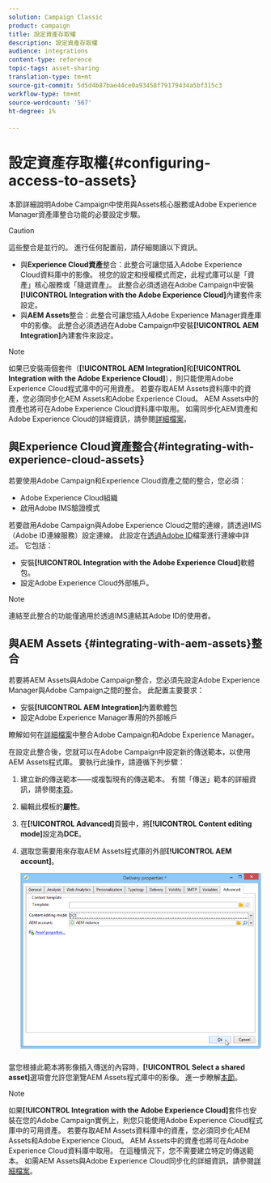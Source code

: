 ```yaml
---
solution: Campaign Classic
product: campaign
title: 設定資產存取權
description: 設定資產存取權
audience: integrations
content-type: reference
topic-tags: asset-sharing
translation-type: tm+mt
source-git-commit: 5d5d4b87bae44ce0a93458f79179434a5bf315c3
workflow-type: tm+mt
source-wordcount: '567'
ht-degree: 1%

---
```



# 設定資產存取權{#configuring-access-to-assets}

本節詳細說明Adobe Campaign中使用與Assets核心服務或Adobe Experience Manager資產庫整合功能的必要設定步驟。

>[!CAUTION]
>
>這些整合是並行的。 進行任何配置前，請仔細閱讀以下資訊。

* 與&#x200B;**Experience Cloud資產**&#x200B;整合：此整合可讓您插入Adobe Experience Cloud資料庫中的影像。 視您的設定和授權模式而定，此程式庫可以是「資產」核心服務或「隨選資產」。 此整合必須透過在Adobe Campaign中安裝&#x200B;**[!UICONTROL Integration with the Adobe Experience Cloud]**&#x200B;內建套件來設定。
* 與&#x200B;**AEM Assets**&#x200B;整合：此整合可讓您插入Adobe Experience Manager資產庫中的影像。 此整合必須透過在Adobe Campaign中安裝&#x200B;**[!UICONTROL AEM Integration]**&#x200B;內建套件來設定。

>[!NOTE]
>
>如果已安裝兩個套件（**[!UICONTROL AEM Integration]**&#x200B;和&#x200B;**[!UICONTROL Integration with the Adobe Experience Cloud]**），則只能使用Adobe Experience Cloud程式庫中的可用資產。 若要存取AEM Assets資料庫中的資產，您必須同步化AEM Assets和Adobe Experience Cloud。 AEM Assets中的資產也將可在Adobe Experience Cloud資料庫中取用。 如需同步化AEM資產和Adobe Experience Cloud的詳細資訊，請參閱[詳細檔案](https://docs.adobe.com/docs/en/aod/overview/collaborating/aem-assets-aod-sync.html)。

## 與Experience Cloud資產整合{#integrating-with-experience-cloud-assets}

若要使用Adobe Campaign和Experience Cloud資產之間的整合，您必須：

* Adobe Experience Cloud組織
* 啟用Adobe IMS驗證模式

若要啟用Adobe Campaign與Adobe Experience Cloud之間的連線，請透過IMS（Adobe ID連線服務）設定連線。 此設定在[透過Adobe ID](../../integrations/using/about-adobe-id.md)檔案進行連線中詳述。 它包括：

* 安裝&#x200B;**[!UICONTROL Integration with the Adobe Experience Cloud]**&#x200B;軟體包。
* 設定Adobe Experience Cloud外部帳戶。

>[!NOTE]
>
>連結至此整合的功能僅適用於透過IMS連結其Adobe ID的使用者。

## 與AEM Assets {#integrating-with-aem-assets}整合

若要將AEM Assets與Adobe Campaign整合，您必須先設定Adobe Experience Manager與Adobe Campaign之間的整合。 此配置主要要求：

* 安裝&#x200B;**[!UICONTROL AEM Integration]**&#x200B;內置軟體包
* 設定Adobe Experience Manager專用的外部帳戶

瞭解如何在[詳細檔案](../../integrations/using/about-adobe-experience-manager.md)中整合Adobe Campaign和Adobe Experience Manager。

在設定此整合後，您就可以在Adobe Campaign中設定新的傳送範本，以使用AEM Assets程式庫。 要執行此操作，請遵循下列步驟：

1. 建立新的傳送範本——或複製現有的傳送範本。 有關「傳送」範本的詳細資訊，請參閱[本頁](../../delivery/using/about-templates.md)。
1. 編輯此模板的&#x200B;**屬性**。
1. 在&#x200B;**[!UICONTROL Advanced]**&#x200B;頁籤中，將&#x200B;**[!UICONTROL Content editing mode]**&#x200B;設定為&#x200B;**DCE**。
1. 選取您需要用來存取AEM Assets程式庫的外部&#x200B;**[!UICONTROL AEM account]**。

   ![](assets/dam_aem_assets1.png)

當您根據此範本將影像插入傳送的內容時，**[!UICONTROL Select a shared asset]**&#x200B;選項會允許您瀏覽AEM Assets程式庫中的影像。 進一步瞭解[本節](../../integrations/using/inserting-a-shared-asset.md)。

>[!NOTE]
>
>如果&#x200B;**[!UICONTROL Integration with the Adobe Experience Cloud]**&#x200B;套件也安裝在您的Adobe Campaign實例上，則您只能使用Adobe Experience Cloud程式庫中的可用資產。 若要存取AEM Assets資料庫中的資產，您必須同步化AEM Assets和Adobe Experience Cloud。 AEM Assets中的資產也將可在Adobe Experience Cloud資料庫中取用。 在這種情況下，您不需要建立特定的傳送範本。 如需AEM Assets與Adobe Experience Cloud同步化的詳細資訊，請參閱[詳細檔案](https://experienceleague.adobe.com/docs/experience-manager-65/administering/integration/configure-assets-cc-integration.html#integration)。



